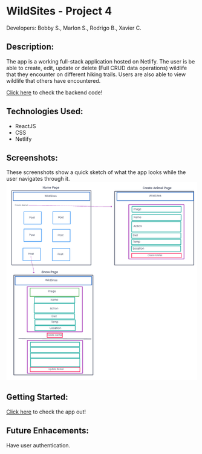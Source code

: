 # WildSites - Project 4

Developers: Bobby S., Marlon S., Rodrigo B., Xavier C.

## Description:
The app is a working full-stack application hosted on Netlify. The user is be able to create, edit, update or delete (Full CRUD data operations) wildlife that they encounter on different hiking trails. Users are also able to view wildlife that others have encountered.

[Click here](https://github.com/xcarrillo1/backend-project4) to check the backend code!

## Technologies Used:
- ReactJS
- CSS
- Netlify


## Screenshots:
These screenshots show a quick sketch of what the app looks while the user navigates through it.
![WildSites wireframe](public/WireFrame.png)

## Getting Started:
[Click here](https://suspicious-agnesi-b7033d.netlify.app/) to check the app out!

## Future Enhacements:
Have user authentication.